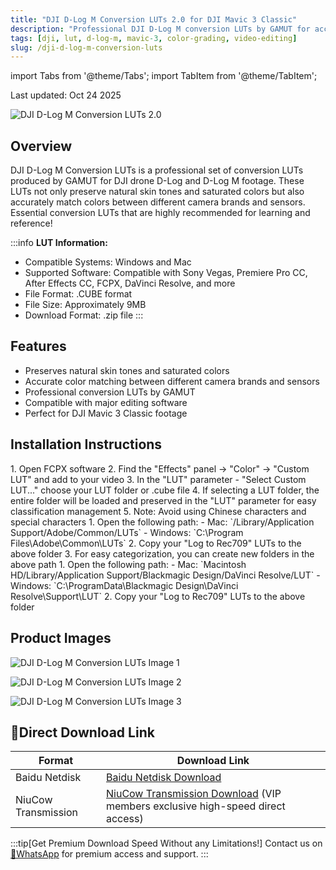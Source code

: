 ```yaml
---
title: "DJI D-Log M Conversion LUTs 2.0 for DJI Mavic 3 Classic"
description: "Professional DJI D-Log M conversion LUTs by GAMUT for accurate color matching between different camera brands and sensors. Perfect for DJI Mavic 3 Classic users."
tags: [dji, lut, d-log-m, mavic-3, color-grading, video-editing]
slug: /dji-d-log-m-conversion-luts
---
```


import Tabs from '@theme/Tabs';
import TabItem from '@theme/TabItem';

Last updated: Oct 24 2025

![DJI D-Log M Conversion LUTs 2.0](https://www.vfx123.com/wp-content/uploads/2025/10/1760609488-48293b12c86d24d.webp)

## Overview

DJI D-Log M Conversion LUTs is a professional set of conversion LUTs produced by GAMUT for DJI drone D-Log and D-Log M footage. These LUTs not only preserve natural skin tones and saturated colors but also accurately match colors between different camera brands and sensors. Essential conversion LUTs that are highly recommended for learning and reference!

:::info
**LUT Information:**
- Compatible Systems: Windows and Mac
- Supported Software: Compatible with Sony Vegas, Premiere Pro CC, After Effects CC, FCPX, DaVinci Resolve, and more
- File Format: .CUBE format
- File Size: Approximately 9MB
- Download Format: .zip file
:::

## Features

- Preserves natural skin tones and saturated colors
- Accurate color matching between different camera brands and sensors
- Professional conversion LUTs by GAMUT
- Compatible with major editing software
- Perfect for DJI Mavic 3 Classic footage

## Installation Instructions

<Tabs>
<TabItem value="fcpx" label="Final Cut Pro X">
  1. Open FCPX software
  2. Find the "Effects" panel → "Color" → "Custom LUT" and add to your video
  3. In the "LUT" parameter - "Select Custom LUT..." choose your LUT folder or .cube file
  4. If selecting a LUT folder, the entire folder will be loaded and preserved in the "LUT" parameter for easy classification management
  5. Note: Avoid using Chinese characters and special characters
</TabItem>

<TabItem value="premiere" label="Premiere Pro">
  1. Open the following path:
     - Mac: `/Library/Application Support/Adobe/Common/LUTs`
     - Windows: `C:\Program Files\Adobe\Common\LUTs`
  2. Copy your "Log to Rec709" LUTs to the above folder
  3. For easy categorization, you can create new folders in the above path
</TabItem>

<TabItem value="resolve" label="DaVinci Resolve">
  1. Open the following path:
     - Mac: `Macintosh HD/Library/Application Support/Blackmagic Design/DaVinci Resolve/LUT`
     - Windows: `C:\ProgramData\Blackmagic Design\DaVinci Resolve\Support\LUT`
  2. Copy your "Log to Rec709" LUTs to the above folder
</TabItem>
</Tabs>

## Product Images

![DJI D-Log M Conversion LUTs Image 1](https://www.vfx123.com/wp-content/uploads/2025/08/1755052618-adc001782d849fa.jpg)

![DJI D-Log M Conversion LUTs Image 2](https://www.vfx123.com/wp-content/uploads/2025/08/1755052647-7d9644b24f30c4a.jpg)

![DJI D-Log M Conversion LUTs Image 3](https://www.vfx123.com/wp-content/uploads/2025/08/1755052675-648437169a0344b.jpg)

## 🚀Direct Download Link

| Format | Download Link |
|--------|---------------|
| Baidu Netdisk | [Baidu Netdisk Download](https://pan.baidu.com/) |
| NiuCow Transmission | [NiuCow Transmission Download](https://www.niucow.com/) (VIP members exclusive high-speed direct access) |

:::tip[Get Premium Download Speed Without any Limitations!]
Contact us on [💬WhatsApp](https://wa.me/+8613237610083) for premium access and support.
:::
